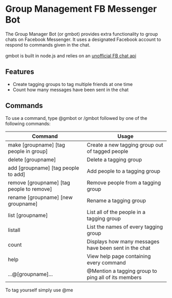 # Group Management FB Messenger Bot
The Group Manager Bot (or gmbot) provides extra functionality to group chats on Facebook Messenger. It uses a designated Facebook account to respond to commands given in the chat.
<br><br>
gmbot is built in node.js and relies on an [unofficial FB chat api](https://github.com/Schmavery/facebook-chat-api)

## Features
* Create tagging groups to tag multiple friends at one time
* Count how many messages have been sent in the chat

## Commands
To use a command, type @gmbot or /gmbot followed by one of the following commands:

| Command | Usage |
| --- | --- |
| make [groupname] [tag people in group] | Create a new tagging group out of tagged people |
| delete [groupname] | Delete a tagging group |
| add [groupname] [tag people to add] | Add people to a tagging group |
| remove [groupname] [tag people to remove] | Remove people from a tagging group |
| rename [groupname] [new groupname] | Rename a tagging group |
| list [groupname] | List all of the people in a tagging group |
| listall | List the names of every tagging group |
| count | Displays how many messages have been sent in the chat |
| help | View help page containing every command |
| ...@[groupname]... | @Mention a tagging group to ping all of its members |

To tag yourself simply use @me
